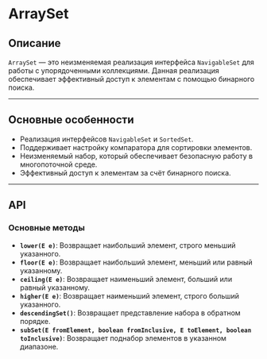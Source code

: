 # ArraySet

## Описание

`ArraySet` — это неизменяемая реализация интерфейса `NavigableSet` для работы с упорядоченными коллекциями. Данная реализация обеспечивает эффективный доступ к элементам с помощью бинарного поиска.

---

## Основные особенности

- Реализация интерфейсов `NavigableSet` и `SortedSet`.
- Поддерживает настройку компаратора для сортировки элементов.
- Неизменяемый набор, который обеспечивает безопасную работу в многопоточной среде.
- Эффективный доступ к элементам за счёт бинарного поиска.

---

## API

### Основные методы
- **`lower(E e)`**: Возвращает наибольший элемент, строго меньший указанного.
- **`floor(E e)`**: Возвращает наибольший элемент, меньший или равный указанному.
- **`ceiling(E e)`**: Возвращает наименьший элемент, больший или равный указанному.
- **`higher(E e)`**: Возвращает наименьший элемент, строго больший указанного.
- **`descendingSet()`**: Возвращает представление набора в обратном порядке.
- **`subSet(E fromElement, boolean fromInclusive, E toElement, boolean toInclusive)`**: Возвращает поднабор элементов в указанном диапазоне.
